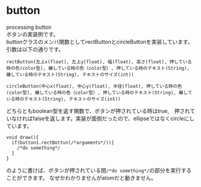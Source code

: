# button
processing button  
ボタンの実装例です。  
buttonクラスのメンバ関数としてrectButtonとcircleButtonを実装しています。  
引数は以下の通りです。  
  
```rectButton(左上x(float), 左上y(float), 幅(float), 高さ(float), 押している時の色(color型), 離している時の色（color型）, 押している時のテキスト(String), 離している時のテキスト(String), テキストのサイズ(int))```  
  
```circleButton(中心x(float), 中心y(float), 半径(float), 押している時の色(color型), 離している時の色（color型）, 押している時のテキスト(String), 離している時のテキスト(String), テキストのサイズ(int))```  
  
どちらともboolean型を返す関数で、ボタンが押されている時はtrue,　押されていなければfalseを返します。実装が面倒だったので、ellipseではなくcircleにしています。  

```
void draw(){
  if(button1.rectBottun(/*arguments*/)){
    /*do something*/
  }
}
```
のように書けば、ボタンが押されている間`/*do something*/`の部分を実行することができます。
なぜかわかりませんがatomだと動きません。
